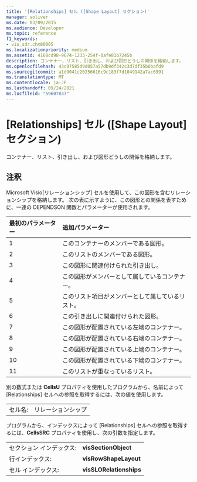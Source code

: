 ```yaml
---
title: '[Relationships] セル ([Shape Layout] セクション)'
manager: soliver
ms.date: 03/09/2015
ms.audience: Developer
ms.topic: reference
f1_keywords:
- vis_sdr.chm80005
ms.localizationpriority: medium
ms.assetid: 4168cd98-9674-1233-254f-0afe81b7245b
description: コンテナー、リスト、引き出し、および図形どうしの関係を格納します。
ms.openlocfilehash: 43c07585d9d057a57db9df342c3d7df35b0bafd9
ms.sourcegitcommit: a1d9041c20256616c9c183f7d1049142a7ac6991
ms.translationtype: MT
ms.contentlocale: ja-JP
ms.lasthandoff: 09/24/2021
ms.locfileid: "59607837"
---
```

# <a name="relationships-cell-shape-layout-section"></a>[Relationships] セル ([Shape Layout] セクション)

コンテナー、リスト、引き出し、および図形どうしの関係を格納します。 
  
## <a name="remarks"></a>注釈

 Microsoft Visio[リレーションシップ] セルを使用して、この図形を含むリレーションシップを格納します。 次の表に示すように、この図形との関係を表すために、一連の DEPENDSON 関数とパラメーターが使用されます。 
  
|**最初のパラメーター**|**追加パラメーター**|
|:-----|:-----|
|1  <br/> |このコンテナーのメンバーである図形。  <br/> |
|2  <br/> |このリストのメンバーである図形。  <br/> |
|3  <br/> |この図形に関連付けられた引き出し。  <br/> |
|4   <br/> |この図形がメンバーとして属しているコンテナー。  <br/> |
|5  <br/> |このリスト項目がメンバーとして属しているリスト。  <br/> |
|6   <br/> |この引き出しに関連付けられた図形。  <br/> |
|7   <br/> |この図形が配置されている左端のコンテナー。  <br/> |
|8   <br/> |この図形が配置されている右端のコンテナー。  <br/> |
|9   <br/> |この図形が配置されている上端のコンテナー。  <br/> |
|10  <br/> |この図形が配置されている下端のコンテナー。  <br/> |
|11  <br/> |このリストが重なっているリスト。  <br/> |
   
別の数式または **CellsU** プロパティを使用したプログラムから、名前によって [Relationships] セルへの参照を取得するには、次の値を使用します。 
  
|||
|:-----|:-----|
|セル名:  <br/> |リレーションシップ  <br/> |
   
プログラムから、インデックスによって [Relationships] セルへの参照を取得するには、**CellsSRC** プロパティを使用し、次の引数を指定します。 
  
|||
|:-----|:-----|
|セクション インデックス:  <br/> |**visSectionObject** <br/> |
|行インデックス:  <br/> |**visRowShapeLayout** <br/> |
|セル インデックス:  <br/> |**visSLORelationships** <br/> |
   

